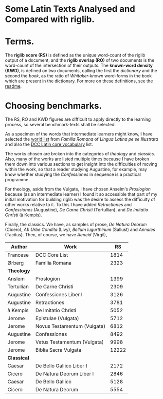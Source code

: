 # Some Latin Texts Analysed and Compared with riglib.

# Terms.
The **riglib score (RS)** is defined as the unique word-count of the riglib output of a document,
and the **riglib overlap (RO)** of two documents is the word-count of the intersection of their
outputs. The **known-word density (KWD)**, is defined on two documents, calling the first the
_dictionary_ and the second the _book_, as the ratio of _Whitaker-known_ word-forms in the book
which are present in the dictionary.
For more on these definitions, see the [readme](README.md).

# Choosing benchmarks.
The RS, RO and KWD figures are difficult to apply directly to the learning process, so several
benchmark-texts shall be selected. 

As a specimen of the words that intermediate learners might know, I have selected the 
[world list](https://www.hackettpublishing.com/pdfs/Familia_Romana_Latin-English_Vocabulary.pdf)
from _Familia Romana_ of _Lingua Latina pe se Illustrata_
and also the [DCC Latin core vocabulary](https://dcc.dickinson.edu/latin-core-list1) list.

The works chosen are broken into the categories of _theology_ and _classics_. Also, many of the
works are listed multiple times because I have broken them down into various sections to get insight
into the difficulties of moving within the work, so that a reader studying Augustine, for example,
may know whether studying the _Confessiones_ in sequence is a practical programme.

For theology, aside from the Vulgate, I have chosen Anselm's _Proslogion_ because (as an
intermediate learner) I found it so accessible that part of my initial motivation for building
riglib was the desire to assess the difficulty of other works relative to it. To this I have added
_Retractiones_ and _Confessiones_ (Augustine), _De Carne Christi_ (Tertullian), and _De Imitatio
Christi_ (à Kempis).

Finally, the classics. We have, as samples of prose, _De Natura Deorum_ (Cicero),
_Ab Urbe Condita_ (Livy), _Bellum Iugurthinum_ (Sallust) and _Annales_ (Tacitus). Then, of
course, we have _Aeneid_ (Virgil), 


| Author     | Work                          | RS    |
|------------|-------------------------------| ----  |
| Francese   | DCC Core List                 | 1814  |
| Ørberg     | Familia Romana                | 2323  |
| **Theology**                               |       |
| Anslem     | Proslogion                    | 1399  |
| Tertullian | De Carne Christi              | 2309  |
| Augustine  | Confessiones Liber I          | 3126  |
| Augustine  | Retractiones                  | 3781  |
| à Kempis   | De Imitatio Christi           | 5052  |
| Jerome     | Epistulae (Vulgata)           | 5712  |
| Jerome     | Novus Testamentum (Vulgata)   | 6812  |
| Augustine  | Confessiones                  | 8492  |
| Jerome     | Vetus Testamentum (Vulgata)   | 9998  |
| Jerome     | Biblia Sacra Vulgata          | 12222 |
| **Classical**                              |       |
| Caesar     | De Bello Gallico Liber I      | 2172  |
| Cicero     | De Natura Deorum Liber I      | 2846  |
| Caesar     | De Bello Gallico              | 5128  |
| Cicero     | De Natura Deorum              | 5554  |
